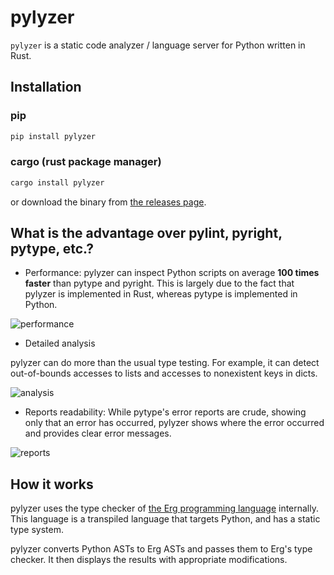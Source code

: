 # pylyzer

`pylyzer` is a static code analyzer / language server for Python written in Rust.

## Installation

### pip

```bash
pip install pylyzer
```

### cargo (rust package manager)

```bash
cargo install pylyzer
```

or download the binary from [the releases page](https://github.com/mtshiba/pylyzer/releases).

## What is the advantage over pylint, pyright, pytype, etc.?

* Performance: pylyzer can inspect Python scripts on average __100 times faster__ than pytype and pyright. This is largely due to the fact that pylyzer is implemented in Rust, whereas pytype is implemented in Python.

![performance](https://raw.githubusercontent.com/mtshiba/pylyzer/main/images/performance.png)

* Detailed analysis

pylyzer can do more than the usual type testing. For example, it can detect out-of-bounds accesses to lists and accesses to nonexistent keys in dicts.

![analysis](https://raw.githubusercontent.com/mtshiba/pylyzer/main/images/analysis.png)

* Reports readability: While pytype's error reports are crude, showing only that an error has occurred, pylyzer shows where the error occurred and provides clear error messages.

![reports](https://raw.githubusercontent.com/mtshiba/pylyzer/main/images/reports.png)

## How it works

pylyzer uses the type checker of [the Erg programming language](https://erg-lang.org) internally.
This language is a transpiled language that targets Python, and has a static type system.

pylyzer converts Python ASTs to Erg ASTs and passes them to Erg's type checker. It then displays the results with appropriate modifications.
